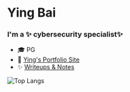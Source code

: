 # Ying Bai
### I'm a ✨ cybersecurity specialist✨ 
- 🎓 PG
- 🌱 [Ying's Portfolio Site](https://ying-bai-personal-portfolio.netlify.app/) 
- ✨ [Writeups & Notes](https://miranda-bai.github.io/)




![Top Langs](https://github-readme-stats.vercel.app/api/top-langs/?username=Miranda-Bai&hide=Jupyter%20Notebook&layout=compact&langs_count=10)
